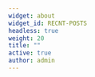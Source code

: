 ```yaml
---
widget: about
widget_id: RECNT-POSTS
headless: true
weight: 20
title: ""
active: true
author: admin
---
```

